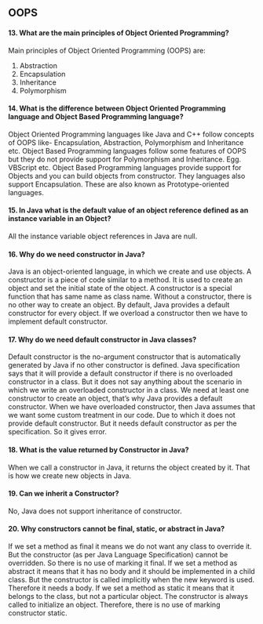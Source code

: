 ## OOPS
#### 13. What are the main principles of Object Oriented Programming?

Main principles of Object Oriented Programming (OOPS) are:
 1. Abstraction
 2. Encapsulation
 3. Inheritance
 4. Polymorphism

#### 14. What is the difference between Object Oriented Programming language and Object Based Programming language?

Object Oriented Programming languages like Java and C++ follow concepts of OOPS like- Encapsulation, Abstraction, Polymorphism and Inheritance etc.
Object Based Programming languages follow some features of OOPS but they do not provide support for Polymorphism and Inheritance. Egg. VBScript etc.
Object Based Programming languages provide support for Objects and you can build objects from constructor. They languages also support Encapsulation. These are also known as Prototype-oriented languages.

#### 15. In Java what is the default value of an object reference defined as an instance variable in an Object?

All the instance variable object references in Java are null.

#### 16. Why do we need constructor in Java?  
Java is an object-oriented language, in which we create and use objects. A constructor is a piece of code similar to a method. It is used to create an object and set the initial state of the object.
A constructor is a special function that has same name as class
name.
Without a constructor, there is no other way to create an object.
By default, Java provides a default constructor for every object. If
we overload a constructor then we have to implement default
constructor.

#### 17. Why do we need default constructor in Java classes? 

Default constructor is the no-argument constructor that is automatically generated by Java if no other constructor is defined. Java specification says that it will provide a default constructor if
there is no overloaded constructor in a class. But it does not say anything about the scenario in which we write an overloaded constructor in a class. We need at least one constructor to create an object, that’s why Java provides a default constructor.
When we have overloaded constructor, then Java assumes that we want some custom treatment in our code. Due to which it does not provide default constructor. But it needs default constructor as per
the specification. So it gives error.

#### 18. What is the value returned by Constructor in Java?

When we call a constructor in Java, it returns the object created by it. That is how we create new objects in Java.

#### 19. Can we inherit a Constructor?

No, Java does not support inheritance of constructor.

#### 20. Why constructors cannot be final, static, or abstract in Java?

If we set a method as final it means we do not want any class to override it. But the constructor (as per Java Language Specification) cannot be overridden. So there is no use of marking it final. If we set a method as abstract it means that it has no body and it should be implemented in a child class. But the constructor is called implicitly when the new keyword is used. Therefore it needs a body. If we set a method as static it means that it belongs to the class, but not a particular object. The constructor is always called to initialize an object. Therefore, there is no use of marking constructor static.
